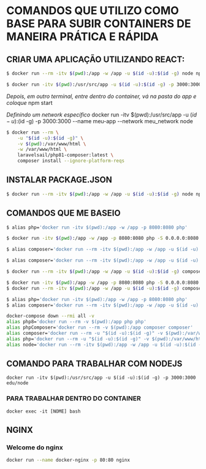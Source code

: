 # COMANDOS QUE UTILIZO COMO BASE PARA SUBIR CONTAINERS DE MANEIRA PRÁTICA E RÁPIDA

## CRIAR UMA APLICAÇÃO UTILIZANDO REACT:
```sh
$ docker run --rm -itv $(pwd):/app -w /app -u $(id -u):$(id -g) node npx create-react-app ./
```
```sh
$ docker run -itv $(pwd):/usr/src/app -u $(id -u):$(id -g) -p 3000:3000 --name meu-app node
```
*Depois, em outro terminal, entre dentro do container, vá na pasta do app e coloque*
npm start
	
*Definindo um network específico*
docker run -itv $(pwd):/usr/src/app -u $(id -u):$(id -g) -p 3000:3000 --name meu-app --network meu_network node

```sh
$ docker run --rm \
    -u "$(id -u):$(id -g)" \
    -v $(pwd):/var/www/html \
    -w /var/www/html \
    laravelsail/php81-composer:latest \
    composer install --ignore-platform-reqs
```

## INSTALAR PACKAGE.JSON
```sh
$ docker run --rm -itv $(pwd):/app -w /app -u $(id -u):$(id -g) node npm install
```

## COMANDOS QUE ME BASEIO

```sh
$ alias php='docker run -itv $(pwd):/app -w /app -p 8080:8080 php'

$ docker run -itv $(pwd):/app -w /app -p 8080:8080 php -S 0.0.0.0:8080 -t public

$ alias composer='docker run --rm -itv $(pwd):/app -w /app -u $(id -u):$(id -g) composer'

$ alias composer='docker run --rm -itv $(pwd):/app -w /app -u $(id -u):$(id -g) composer composer'

$ docker run --rm -itv $(pwd):/app -w /app -u $(id -u):$(id -g) composer {comando}
```

```sh
$ docker run -itv $(pwd):/app -w /app -p 8080:8080 php -S 0.0.0.0:8080 -t public
$ docker run --rm -itv $(pwd):/app -w /app -u $(id -u):$(id -g) composer {comando}

$ alias php='docker run -itv $(pwd):/app -w /app -p 8080:8080 php'
$ alias composer='docker run --rm -itv $(pwd):/app -w /app -u $(id -u):$(id -g) composer'
```

```sh
docker-compose down --rmi all -v
alias php8='docker run --rm -v $(pwd):/app php php'
alias phpComposer='docker run --rm -v $(pwd):/app composer composer'
alias composer='docker run --rm -u "$(id -u):$(id -g)" -v $(pwd):/var/www/html -w /var/www/html composer composer'
alias php='docker run --rm -u "$(id -u):$(id -g)" -v $(pwd):/var/www/html -w /var/www/html php php'
alias node='docker run --rm -itv $(pwd):/app -w /app -u $(id -u):$(id -g) node node'
```

## COMANDO PARA TRABALHAR COM NODEJS
```
docker run -itv $(pwd):/usr/src/app -u $(id -u):$(id -g) -p 3000:3000 edu/node
```

### PARA TRABALHAR DENTRO DO CONTAINER
```
docker exec -it [NOME] bash
```

## NGINX

### Welcome do nginx
```sh
docker run --name docker-nginx -p 80:80 nginx
```